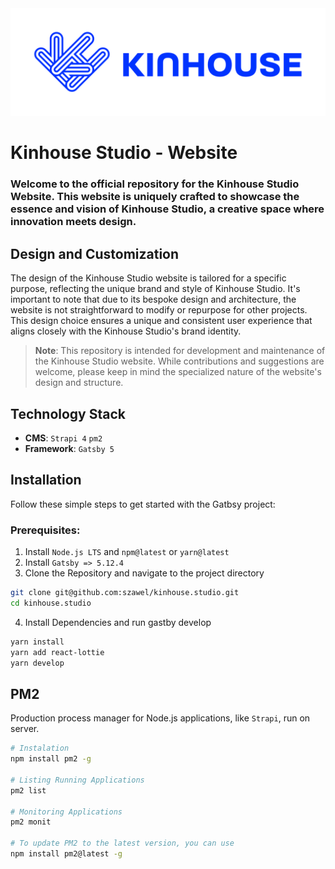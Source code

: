 <img src="./src/matz/Logo_horizonta.svg">

# Kinhouse Studio - Website
### Welcome to the official repository for the **Kinhouse Studio Website**. This website is uniquely crafted to showcase the essence and vision of Kinhouse Studio, a creative space where innovation meets design.

## Design and Customization
The design of the Kinhouse Studio website is tailored for a specific purpose, reflecting the unique brand and style of Kinhouse Studio. It's important to note that due to its bespoke design and architecture, the website is not straightforward to modify or repurpose for other projects. This design choice ensures a unique and consistent user experience that aligns closely with the Kinhouse Studio's brand identity.

> **Note**: This repository is intended for development and maintenance of the Kinhouse Studio website. While contributions and suggestions are welcome, please keep in mind the specialized nature of the website's design and structure.

## Technology Stack
- **CMS**: `Strapi 4` `pm2`
- **Framework**: `Gatsby 5`

## Installation
Follow these simple steps to get started with the Gatbsy project:

### Prerequisites:
1. Install `Node.js LTS` and `npm@latest` or `yarn@latest`</br>
2. Install `Gatsby => 5.12.4`
3. Clone the Repository and navigate to the project directory
```bash
git clone git@github.com:szawel/kinhouse.studio.git
cd kinhouse.studio
```
4. Install Dependencies and run gastby develop
```bash
yarn install
yarn add react-lottie
yarn develop
```

## PM2
 Production process manager for Node.js applications, like `Strapi`, run on server.
```bash
# Instalation
npm install pm2 -g

# Listing Running Applications
pm2 list

# Monitoring Applications
pm2 monit

# To update PM2 to the latest version, you can use
npm install pm2@latest -g
```